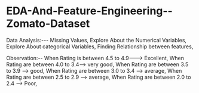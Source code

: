 # EDA-And-Feature-Engineering--Zomato-Dataset

Data Analysis:---
Missing Values,
Explore About the Numerical Variables,
Explore About categorical Variables,
Finding Relationship between features,


Observation:--
When Rating is between 4.5 to 4.9---> Excellent,
When Rating are between 4.0 to 3.4--> very good,
When Rating are between 3.5 to 3.9 --> good,
When Rating are between 3.0 to 3.4 --> average,
When Rating are between 2.5 to 2.9 --> average,
When Rating are between 2.0 to 2.4 --> Poor,

